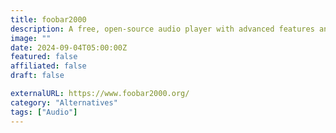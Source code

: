 ```yaml
---
title: foobar2000
description: A free, open-source audio player with advanced features and customization options.
image: ""
date: 2024-09-04T05:00:00Z
featured: false
affiliated: false
draft: false

externalURL: https://www.foobar2000.org/
category: "Alternatives"
tags: ["Audio"]
---
```

